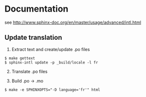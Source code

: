 Documentation
=============


see http://www.sphinx-doc.org/en/master/usage/advanced/intl.html

Update translation
------------------

1) Extract text and create/update .po files
```
$ make gettext
$ sphinx-intl update -p _build/locale -l fr
```

2) Translate .po files

3) Build .po -> .mo
```
$ make -e SPHINXOPTS="-D language='fr'" html
```

